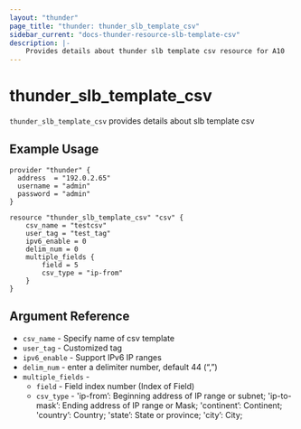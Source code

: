 ```yaml
---
layout: "thunder"
page_title: "thunder: thunder_slb_template_csv"
sidebar_current: "docs-thunder-resource-slb-template-csv"
description: |-
    Provides details about thunder slb template csv resource for A10
---
```


# thunder\_slb\_template\_csv

`thunder_slb_template_csv` provides details about slb template csv
## Example Usage


```hcl
provider "thunder" {
  address  = "192.0.2.65"
  username = "admin"
  password = "admin"
}

resource "thunder_slb_template_csv" "csv" {
	csv_name = "testcsv"
	user_tag = "test_tag"
	ipv6_enable = 0
	delim_num = 0
	multiple_fields {
		field = 5 
		csv_type = "ip-from"
	}
}
```

## Argument Reference

* `csv_name` - Specify name of csv template
* `user_tag` - Customized tag
* `ipv6_enable` - Support IPv6 IP ranges
* `delim_num` - enter a delimiter number, default 44 (“,”)
* `multiple_fields` -
    * `field` - Field index number (Index of Field)
    * `csv_type` - 'ip-from’: Beginning address of IP range or subnet; 'ip-to-mask’: Ending address of IP range or Mask; 'continent’: Continent; 'country’: Country; 'state’: State or province; 'city’: City;

